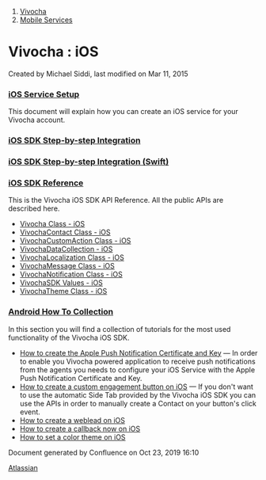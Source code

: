1.  [Vivocha](index.html)
2.  [Mobile Services](Mobile-Services_1048602.html)

<span id="title-text"> Vivocha : iOS </span>
============================================

Created by <span class="author"> Michael Siddi</span>, last modified on
Mar 11, 2015

### [iOS Service Setup](iOS-Service-Setup_1048640.html)

This document will explain how you can create an iOS service for your
Vivocha account.

### [iOS SDK Step-by-step Integration](iOS-SDK-Step-by-step-Integration_1048824.html)

### [iOS SDK Step-by-step Integration (Swift)](782827522.html)

### [iOS SDK Reference](iOS-SDK-Reference_1048693.html)

This is the Vivocha iOS SDK API Reference. All the public APIs are
described here.

-   [Vivocha Class - iOS](Vivocha-Class---iOS_1048695.html)
-   [VivochaContact Class -
    iOS](VivochaContact-Class---iOS_1048698.html)
-   [VivochaCustomAction Class -
    iOS](VivochaCustomAction-Class---iOS_1048708.html)
-   [VivochaDataCollection -
    iOS](VivochaDataCollection---iOS_1048704.html)
-   [VivochaLocalization Class -
    iOS](VivochaLocalization-Class---iOS_5079086.html)
-   [VivochaMessage Class -
    iOS](VivochaMessage-Class---iOS_1048711.html)
-   [VivochaNotification Class -
    iOS](VivochaNotification-Class---iOS_1048709.html)
-   [VivochaSDK Values - iOS](VivochaSDK-Values---iOS_1048714.html)
-   [VivochaTheme Class - iOS](VivochaTheme-Class---iOS_11239596.html)

### [Android How To Collection](5079105.html)

In this section you will find a collection of tutorials for the most
used functionality of the Vivocha iOS SDK.

-   [How to create the Apple Push Notification Certificate and
    Key](How-to-create-the-Apple-Push-Notification-Certificate-and-Key_1048822.html)
    — <span class="smalltext">In order to enable you Vivocha powered
    application to receive push notifications from the agents you needs
    to configure your iOS Service with the Apple Push Notification
    Certificate and Key.</span>
-   [How to create a custom engagement button on
    iOS](How-to-create-a-custom-engagement-button-on-iOS_3440642.html) —
    <span class="smalltext">If you don't want to use the automatic Side
    Tab provided by the Vivocha iOS SDK you can use the APIs in order to
    manually create a Contact on your button's click event.</span>
-   [How to create a weblead on
    iOS](How-to-create-a-weblead-on-iOS_7143430.html)
-   [How to create a callback now on
    iOS](How-to-create-a-callback-now-on-iOS_7143426.html)
-   [How to set a color theme on
    iOS](How-to-set-a-color-theme-on-iOS_11239602.html)

Document generated by Confluence on Oct 23, 2019 16:10

[Atlassian](http://www.atlassian.com/)
